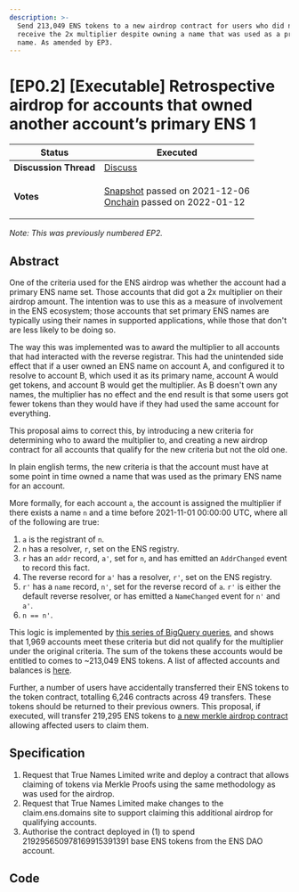 ```yaml
---
description: >-
  Send 213,049 ENS tokens to a new airdrop contract for users who did not
  receive the 2x multiplier despite owning a name that was used as a primary ENS
  name. As amended by EP3.
---
```


# \[EP0.2] \[Executable] Retrospective airdrop for accounts that owned another account’s primary ENS 1

| **Status**            | Executed                                                                                                                                                                                                                                                                                                                                    |
| --------------------- | ------------------------------------------------------------------------------------------------------------------------------------------------------------------------------------------------------------------------------------------------------------------------------------------------------------------------------------------- |
| **Discussion Thread** | [Discuss](https://discuss.ens.domains/t/ep2-executable-retrospective-airdrop-for-accounts-that-owned-another-accounts-primary-ens-name/6755)                                                                                                                                                                                                |
| **Votes**             | <p><a href="https://snapshot.org/#/ens.eth/proposal/0xcf77c74696cab1d939936ae8684c0007297bed641f60896ad186354f036d725f">Snapshot</a> passed on 2021-12-06<br><a href="https://www.withtally.com/governance/ens/proposal/90476529665364161211265365238121921179703522228680648046371476645353679539653">Onchain</a> passed on 2022-01-12</p> |

_Note: This was previously numbered EP2._

## Abstract

One of the criteria used for the ENS airdrop was whether the account had a primary ENS name set. Those accounts that did got a 2x multiplier on their airdrop amount. The intention was to use this as a measure of involvement in the ENS ecosystem; those accounts that set primary ENS names are typically using their names in supported applications, while those that don't are less likely to be doing so.

The way this was implemented was to award the multiplier to all accounts that had interacted with the reverse registrar. This had the unintended side effect that if a user owned an ENS name on account A, and configured it to resolve to account B, which used it as its primary name, account A would get tokens, and account B would get the multiplier. As B doesn't own any names, the multiplier has no effect and the end result is that some users got fewer tokens than they would have if they had used the same account for everything.

This proposal aims to correct this, by introducing a new criteria for determining who to award the multiplier to, and creating a new airdrop contract for all accounts that qualify for the new criteria but not the old one.

In plain english terms, the new criteria is that the account must have at some point in time owned a name that was used as the primary ENS name for an account.

More formally, for each account `a`, the account is assigned the multiplier if there exists a name `n` and a time before 2021-11-01 00:00:00 UTC, where all of the following are true:

1. `a` is the registrant of `n`.
2. `n` has a resolver, `r`, set on the ENS registry.
3. `r` has an `addr` record, `a'`, set for `n`, and has emitted an `AddrChanged` event to record this fact.
4. The reverse record for `a'` has a resolver, `r'`, set on the ENS registry.
5. `r'` has a `name` record, `n'`, set for the reverse record of `a`. `r'` is either the default reverse resolver, or has emitted a `NameChanged` event for `n'` and `a'`.
6. `n == n'`.

This logic is implemented by [this series of BigQuery queries](https://gist.github.com/Arachnid/667178e854945abaecb6dfd3b6c0c279/106d9bc156988cf96786c71f6448f13fb11599fc), and shows that 1,969 accounts meet these criteria but did not qualify for the multiplier under the original criteria. The sum of the tokens these accounts would be entitled to comes to \~213,049 ENS tokens. A list of affected accounts and balances is [here](https://gist.github.com/Arachnid/e8b1a18fc19818fb00f51fbb8d90e429).

Further, a number of users have accidentally transferred their ENS tokens to the token contract, totalling 6,246 contracts across 49 transfers. These tokens should be returned to their previous owners. This proposal, if executed, will transfer 219,295 ENS tokens to [a new merkle airdrop contract ](https://github.com/ensdomains/governance/pull/9)allowing affected users to claim them.

## Specification

1. Request that True Names Limited write and deploy a contract that allows claiming of tokens via Merkle Proofs using the same methodology as was used for the airdrop.
2. Request that True Names Limited make changes to the claim.ens.domains site to support claiming this additional airdrop for qualifying accounts.
3. Authorise the contract deployed in (1) to spend 219295650978169915391391 base ENS tokens from the ENS DAO account.

## Code

